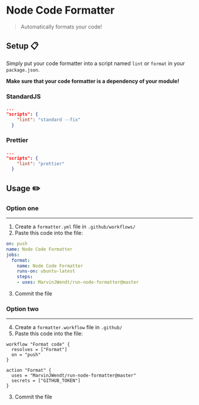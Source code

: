 # Node Code Formatter

> Automatically formats your code!

## Setup :clipboard:

Simply put your code formatter into a script named `lint` or `format` in your `package.json`.

**Make sure that your code formatter is a dependency of your module!**

### StandardJS

```json
...
"scripts": {
    "lint": "standard --fix"
  }
```

### Prettier

```json
...
"scripts": {
    "lint": "prettier"
  }
```

## Usage :pencil2:

### Option one

---

1. Create a `formatter.yml` file in `.github/workflows/`
2. Paste this code into the file:

```yml
on: push
name: Node Code Formatter
jobs:
  format:
    name: Node Code Formatter
    runs-on: ubuntu-latest
    steps:
    - uses: MarvinJWendt/run-node-formatter@master
```

3. Commit the file

### Option two

---

4. Create a `formatter.workflow` file in `.github/`
5. Paste this code into the file: 
   
```workflow
workflow "Format code" {
  resolves = ["Format"]
  on = "push"
}

action "Format" {
  uses = "MarvinJWendt/run-node-formatter@master"
  secrets = ["GITHUB_TOKEN"]
}
```

3. Commit the file